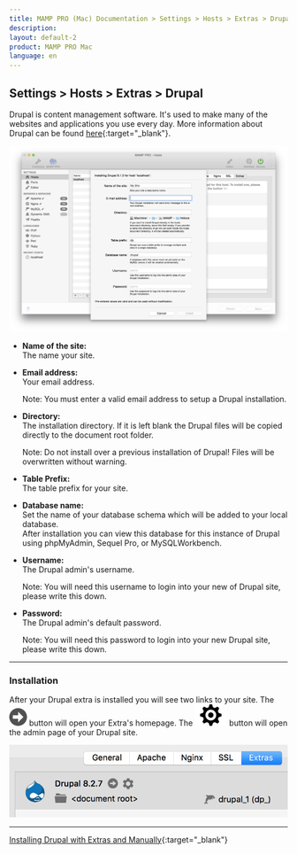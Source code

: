 ```yaml
---
title: MAMP PRO (Mac) Documentation > Settings > Hosts > Extras > Drupal
description: 
layout: default-2
product: MAMP PRO Mac
language: en
---
```


## Settings > Hosts > Extras > Drupal

Drupal is content management software. It's used to make many of the websites and applications you use every day. More information about Drupal can be found [here](https://www.drupal.org){:target="_blank"}.

![MAMP](/en/MAMP-PRO-Mac/Settings/Hosts/Extras/Drupal/Drupal.png)

*  **Name of the site:**  
   The name your site.

*  **Email address:**  
   Your email address.  
   
   <div class="alert" role="alert"> 
   Note: You must enter a valid email address to setup a Drupal installation.
   </div>

*  **Directory:**  
   The installation directory. If it is left blank the Drupal files will be copied directly to the document root folder.  
  
   <div class="alert" role="alert"> 
   Note: Do not install over a previous installation of Drupal! Files will be overwritten without warning. 
   </div>

*  **Table Prefix:**  
   The table prefix for your site.

*  **Database name:**  
   Set the name of your database schema which will be added to your local database.  
   After installation you can view this database for this instance of Drupal using phpMyAdmin, Sequel Pro, or           MySQLWorkbench. 
 
*  **Username:**  
   The Drupal admin's username.
   <div class="alert" role="alert">
   Note: You will need this username to login into your new of Drupal site, please write this down. 
   </div>

*  **Password:**  
   The Drupal admin's default password.  
   <div class="alert" role="alert">   
   Note: You will need this password to login into your new Drupal site, please write this down.
   </div>
   
---
 
### Installation
 
After your Drupal extra is installed you will see two links to your site. The ![MAMP](/en/MAMP-PRO-Mac/Settings/Hosts/Extras/BlackArrow.png) button will open your Extra's homepage. The ![MAMP](/en/MAMP-PRO-Mac/Settings/Hosts/Extras/gear.png) button will open the admin page of your Drupal site.

![MAMP](/en/MAMP-PRO-Mac/Settings/Hosts/Extras/Drupal/drupInstall.png)

---

<i class="fa fa-play-circle-o fa-lg" aria-hidden="true"></i>  [Installing Drupal with Extras and Manually](https://www.youtube.com/watch?v=sGnGFWP5OBE){:target="_blank"}


